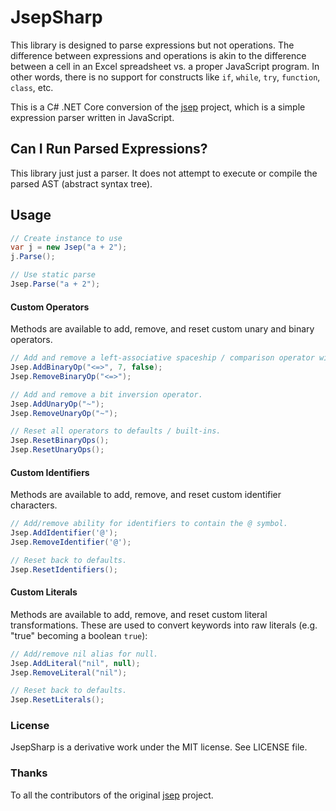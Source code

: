 # JsepSharp

This library is designed to parse expressions but not operations. The difference between expressions and operations is akin to the difference between a cell in an Excel spreadsheet vs. a proper JavaScript program. In other words, there is no support for constructs like `if`, `while`, `try`, `function`, `class`, etc.

This is a C# .NET Core conversion of the [jsep](https://ericsmekens.github.io/jsep/) project, which is a simple expression parser written in JavaScript. 

## Can I Run Parsed Expressions?

This library just just a parser. It does not attempt to execute or compile the parsed AST (abstract syntax tree).

## Usage

```csharp
// Create instance to use
var j = new Jsep("a + 2");
j.Parse();

// Use static parse
Jsep.Parse("a + 2");
```

#### Custom Operators

Methods are available to add, remove, and reset custom unary and binary operators.

```csharp
// Add and remove a left-associative spaceship / comparison operator with same precedence (7) as other comparisons (<, >, <=, >=).
Jsep.AddBinaryOp("<=>", 7, false);
Jsep.RemoveBinaryOp("<=>");

// Add and remove a bit inversion operator.
Jsep.AddUnaryOp("~");
Jsep.RemoveUnaryOp("~");

// Reset all operators to defaults / built-ins.
Jsep.ResetBinaryOps();
Jsep.ResetUnaryOps();
```

#### Custom Identifiers

Methods are available to add, remove, and reset custom identifier characters.

```csharp
// Add/remove ability for identifiers to contain the @ symbol.
Jsep.AddIdentifier('@');
Jsep.RemoveIdentifier('@');

// Reset back to defaults.
Jsep.ResetIdentifiers();
```

#### Custom Literals

Methods are available to add, remove, and reset custom literal transformations. These are used to convert keywords into raw literals (e.g. "true" becoming a boolean `true`):

```csharp
// Add/remove nil alias for null.
Jsep.AddLiteral("nil", null);
Jsep.RemoveLiteral("nil");

// Reset back to defaults.
Jsep.ResetLiterals();
```

### License

JsepSharp is a derivative work under the MIT license. See LICENSE file.

### Thanks

To all the contributors of the original [jsep](https://github.com/EricSmekens/jsep) project.
